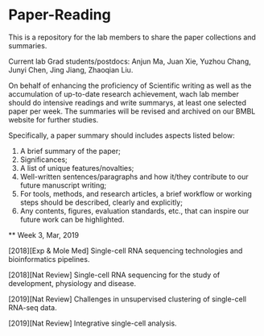 # Paper-Reading
This is a repository for the lab members to share the paper collections and summaries.

Current lab Grad students/postdocs: Anjun Ma, Juan Xie, Yuzhou Chang, Junyi Chen, Jing Jiang, Zhaoqian Liu.

On behalf of enhancing the proficiency of Scientific writing as well as the accumulation of up-to-date research achievement, wach lab member should do intensive readings and write summarys, at least one selected paper per week. The summaries will be revised and archived on our BMBL website for further studies.

Specifically, a paper summary should includes aspects listed below:

1. A brief summary of the paper;
2. Significances;
3. A list of unique features/novalties;
4. Well-written sentences/paragraphs and how it/they contribute to our future manuscript writing;
5. For tools, methods, and research articles, a brief workflow or working steps should be described, clearly and explicitly;
6. Any contents, figures, evaluation standards, etc., that can inspire our future work can be highlighted.

** Week 3, Mar, 2019

[2018][Exp & Mole Med] Single-cell RNA sequencing technologies and bioinformatics pipelines.

[2018][Nat Review] Single-cell RNA sequencing for the study of development, physiology and disease.

[2019][Nat Review] Challenges in unsupervised clustering of single-cell RNA-seq data.

[2019][Nat Review] Integrative single-cell analysis.
